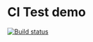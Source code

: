 # CI Test demo

[![Build status](https://ci.appveyor.com/api/projects/status/ohhkmswa457se917?svg=true)](https://ci.appveyor.com/project/A-Fierce/ajs-04)